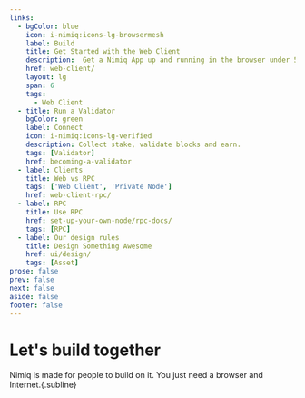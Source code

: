 ```yaml
---
links:
  - bgColor: blue
    icon: i-nimiq:icons-lg-browsermesh
    label: Build
    title: Get Started with the Web Client
    description:  Get a Nimiq App up and running in the browser under 5 minutes.
    href: web-client/
    layout: lg
    span: 6
    tags:
      - Web Client
  - title: Run a Validator
    bgColor: green
    label: Connect
    icon: i-nimiq:icons-lg-verified
    description: Collect stake, validate blocks and earn.
    tags: [Validator]
    href: becoming-a-validator
  - label: Clients
    title: Web vs RPC
    tags: ['Web Client', 'Private Node']
    href: web-client-rpc/
  - label: RPC
    title: Use RPC
    href: set-up-your-own-node/rpc-docs/
    tags: [RPC]
  - label: Our design rules
    title: Design Something Awesome
    href: ui/design/
    tags: [Asset]
prose: false
prev: false
next: false
aside: false
footer: false
---
```


<HeadsUp />

# Let's build together

Nimiq is made for people to build on it. You just need a browser and Internet.{.subline}

<Tags :tags="$frontmatter.links.map(l => l.tags).filter(Boolean).flat()" mt-24 />
<Grid :items="$frontmatter.links" mt-64 />
